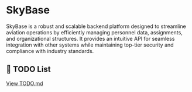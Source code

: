 # SkyBase

SkyBase is a robust and scalable backend platform designed to streamline aviation operations by efficiently managing personnel data, assignments, and organizational structures. It provides an intuitive API for seamless integration with other systems while maintaining top-tier security and compliance with industry standards.

## 📌 TODO List

[View TODO.md](TODO.md)
